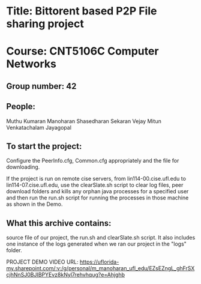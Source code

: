 # Title: Bittorent based P2P File sharing project  
# Course: CNT5106C Computer Networks

## Group number: 42
## People:  
Muthu Kumaran Manoharan
Shasedharan Sekaran
Vejay Mitun Venkatachalam Jayagopal


## To start the project:

Configure the PeerInfo.cfg, Common.cfg appropriately and the file for downloading. 


If the project is run on remote cise servers, from lin114-00.cise.ufl.edu to lin114-07.cise.ufl.edu, use the clearSlate.sh script to clear log files, peer download folders and kills any orphan java processes for a specified user and then run the run.sh script for running the processes in those machine as shown in the Demo.


## What this archive contains:
source file of our project, the run.sh and clearSlate.sh script.
It also includes one instance of the logs generated when we ran our project in the "logs" folder.

PROJECT DEMO VIDEO URL: https://uflorida-my.sharepoint.com/:v:/g/personal/m_manoharan_ufl_edu/EZsEZngL_ghFrSXcjhNnSJ0BJIBPYEvz8kNyl7rehvhqug?e=Ahjghb

